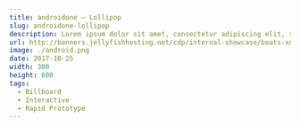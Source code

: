 ```yaml
---
title: androidone – Lollipop
slug: androidone-lollipop
description: Lorem ipsum dolor sit amet, consectetur adipiscing elit, sed do eiusmod tempor incididunt ut labore et dolore magna aliqua.
url: http://banners.jellyfishhosting.net/cdp/internal-showcase/beats-xmas-selector/#970x250-v1
image: ./android.png
date: 2017-10-25
width: 300
height: 600
tags:
  - Billboard
  - Interactive
  - Rapid Prototype
---
```

